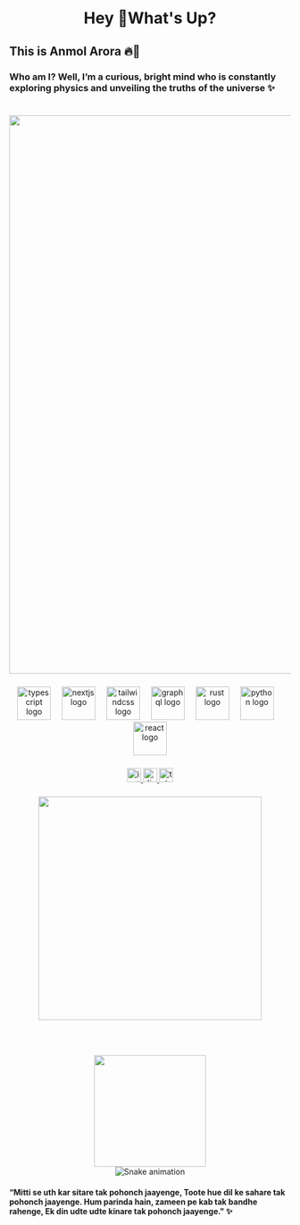 <h1 align="center">Hey 👋What's Up?</h1>

###

<h2 align="left">This is Anmol Arora 🔥🖤</h2>

###

<h3 align="left"> Who am I? Well, I’m a curious, bright mind who is constantly exploring physics and unveiling the truths of the universe ✨</h3>

###

<br clear="both">

<div align="center">
  <img height="1000" src="https://media.giphy.com/media/v1.Y2lkPTc5MGI3NjExMXo3bTFjamo3bTRhMGZsb3J6ajdrbWw2dG9ucG56MHRpZWphMHk0bSZlcD12MV9naWZzX3NlYXJjaCZjdD1n/SVCSsoKU5v6ZJLk07n/giphy.gif"  />
</div>

###

<div align="center">
  <img src="https://skillicons.dev/icons?i=ts" height="60" alt="typescript logo"  />
  <img width="12" />
  <img src="https://cdn.jsdelivr.net/gh/devicons/devicon/icons/nextjs/nextjs-original.svg" height="60" alt="nextjs logo"  />
  <img width="12" />
  <img src="https://skillicons.dev/icons?i=tailwind" height="60" alt="tailwindcss logo"  />
  <img width="12" />
  <img src="https://skillicons.dev/icons?i=graphql" height="60" alt="graphql logo"  />
  <img width="12" />
  <img src="https://skillicons.dev/icons?i=rust" height="60" alt="rust logo"  />
  <img width="12" />
  <img src="https://skillicons.dev/icons?i=py" height="60" alt="python logo"  />
  <img width="12" />
  <img src="https://cdn.jsdelivr.net/gh/devicons/devicon/icons/react/react-original.svg" height="60" alt="react logo"  />
</div>

###
<!-- social media -->
<div align="center">
  <a href="https://instagram.com/actually_anmol" target="_blank" rel="noopener noreferrer">
    <img src="https://img.shields.io/static/v1?message=Instagram&logo=instagram&label=&color=E4405F&logoColor=white&labelColor=&style=for-the-badge" height="25" alt="instagram logo" />
  </a>
  <a href="https://discord.com/users/anmolarora7" target="_blank" rel="noopener noreferrer">
    <img src="https://img.shields.io/static/v1?message=Discord&logo=discord&label=&color=7289DA&logoColor=white&labelColor=&style=for-the-badge" height="25" alt="discord logo" />
  </a>
  <a href="https://t.me/error_40469" target="_blank" rel="noopener noreferrer">
    <img src="https://img.shields.io/static/v1?message=Telegram&logo=telegram&label=&color=2CA5E0&logoColor=white&labelColor=&style=for-the-badge" height="25" alt="telegram logo" />
  </a>
</div>

###

<div align="center">
  <img height="400" src="https://media.giphy.com/media/v1.Y2lkPWVjZjA1ZTQ3M3B1aHJyajduMnJ1aWpqb2l3ejJhM202NG9uaHg3M2hvazJmNG4wOSZlcD12MV9naWZzX3JlbGF0ZWQmY3Q9Zw/xTk9ZYl3z6MYq6XmXm/giphy.gif"  />
</div>

###

<br clear="both">



###

<div align="center">
  <img height="200" src="https://media.giphy.com/media/v1.Y2lkPTc5MGI3NjExYjgzYjNuYXVqMHdkYTdlYzh4azFpMXNwbWVwMWtzY2NidGtyaWhtNyZlcD12MV9naWZzX3NlYXJjaCZjdD1n/AbYxDs20DECQw/giphy.gif"  />
</div>

<!-- Snake Game Repo View -->

<div align="center">
  <img src="https://profile-readme-generator.com/assets/snake.svg" alt="Snake animation" />
</div>

<!-- Shayari -->
<h4 align="left"> “Mitti se uth kar sitare tak pohonch jaayenge,
Toote hue dil ke sahare tak pohonch jaayenge.
Hum parinda hain, zameen pe kab tak bandhe rahenge,
Ek din udte udte kinare tak pohonch jaayenge." ✨</h4>

